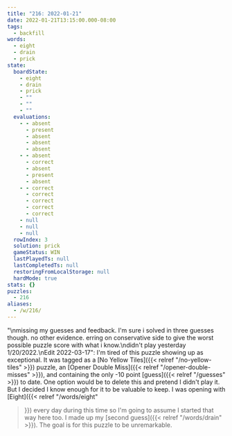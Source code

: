 ```yaml
---
title: "216: 2022-01-21"
date: 2022-01-21T13:15:00.000-08:00
tags:
  - backfill
words:
  - eight
  - drain
  - prick
state:
  boardState:
    - eight
    - drain
    - prick
    - ""
    - ""
    - ""
  evaluations:
    - - absent
      - present
      - absent
      - absent
      - absent
    - - absent
      - correct
      - absent
      - present
      - absent
    - - correct
      - correct
      - correct
      - correct
      - correct
    - null
    - null
    - null
  rowIndex: 3
  solution: prick
  gameStatus: WIN
  lastPlayedTs: null
  lastCompletedTs: null
  restoringFromLocalStorage: null
  hardMode: true
stats: {}
puzzles:
  - 216
aliases:
  - /w/216/
---
```

"<!-- more -->\nmissing my guesses and feedback. I'm sure i solved in three guesses though. no other evidence. erring on conservative side to give the worst possible puzzle score with what i know.\ndidn't play yesterday 1/20/2022.\nEdit 2022-03-17":
  I'm tired of this puzzle showing up as exceptional. It was tagged as a [No
  Yellow Tiles]({{< relref "/no-yellow-tiles" >}}) puzzle, an [Opener Double
  Miss]({{< relref "/opener-double-misses" >}}), and containing the only -10
  point [guess]({{< relref "/guesses" >}}) to date. One option would be to
  delete this and pretend I didn't play it. But I decided I know enough for it
  to be valuable to keep. I was opening with [Eight]({{< relref "/words/eight"
  >}}) every day during this time so I'm going to assume I started that way here
  too. I made up my [second guess]({{< relref "/words/drain" >}}). The goal is
  for this puzzle to be unremarkable.
